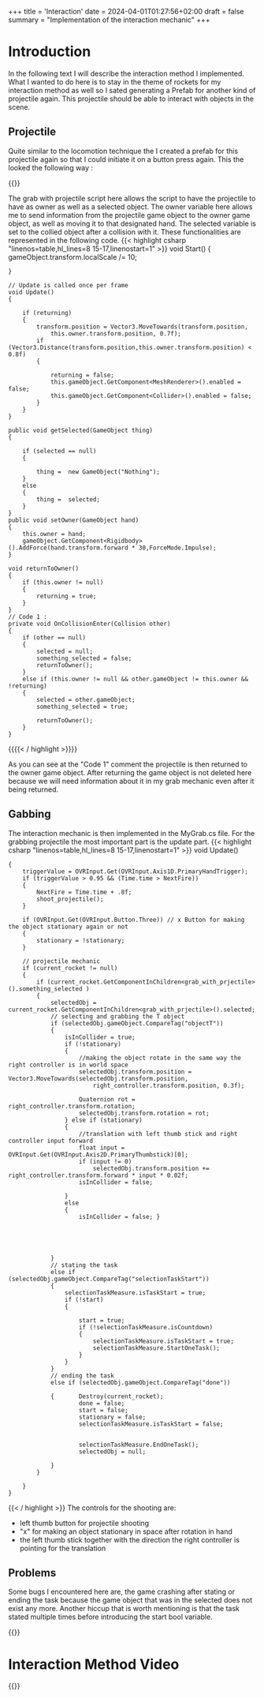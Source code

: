 +++
title = 'Interaction'
date = 2024-04-01T01:27:56+02:00
draft = false
summary = "Implementation of the interaction mechanic"
+++
# Introduction
In the following text I will describe the interaction method I implemented. What I wanted to do here is to stay in the theme of rockets for my interaction method as well so I sated generating a Prefab for another kind of projectile again. This projectile should be able to interact with objects in the scene. 
## Projectile 
Quite similar to the locomotion technique the I created a prefab for this projectile again so that I could initiate it on a button press again. This the looked the following way : 

{{<img1 src = "../../post/grab_prefab.png">}}

The grab with projectile script here allows the script to have the projectile to have as owner as well as a selected object. The owner variable here allows me to send information from the projectile game object to the owner game object, as well as moving it to that designated hand. The selected variable is set to the collied object after a collision with it. These functionalities are represented in the following code.
{{< highlight csharp "linenos=table,hl_lines=8 15-17,linenostart=1" >}}
  void Start()
    {
       gameObject.transform.localScale /= 10;
       
    }

    // Update is called once per frame
    void Update()
    {
        
        if (returning)
        {
            transform.position = Vector3.MoveTowards(transform.position, 
                this.owner.transform.position, 0.7f);
            if (Vector3.Distance(transform.position,this.owner.transform.position) < 0.8f)
            {
                
                returning = false;
                this.gameObject.GetComponent<MeshRenderer>().enabled = false;
                this.gameObject.GetComponent<Collider>().enabled = false;
            }
        }
    }

    public void getSelected(GameObject thing)
    {
        
        if (selected == null)
        {
            
            thing =  new GameObject("Nothing");
        }
        else
        {
            thing =  selected;
        }
    }
    public void setOwner(GameObject hand)
    {
        this.owner = hand;
        gameObject.GetComponent<Rigidbody>().AddForce(hand.transform.forward * 30,ForceMode.Impulse);
    }

    void returnToOwner()
    {
        if (this.owner != null)
        {
            returning = true;
        }
    }
    // Code 1 : 
    private void OnCollisionEnter(Collision other)
    {
        if (other == null)
        {
            selected = null;
            something_selected = false;
            returnToOwner();
        }
        else if (this.owner != null && other.gameObject != this.owner && !returning)
        {
            selected = other.gameObject;
            something_selected = true;
            
            returnToOwner();
        }
    }
{{{{< / highlight >}}}}

As you can see at the "Code 1" comment the projectile is then returned to the owner game object. After returning the game object is not deleted here because we will need information about it in my grab mechanic even after it being returned. 

## Gabbing 
The interaction mechanic is then implemented in the MyGrab.cs file. For the grabbing projectile the most important part is the update part.
{{< highlight csharp "linenos=table,hl_lines=8 15-17,linenostart=1" >}}
 void Update()

    {
        triggerValue = OVRInput.Get(OVRInput.Axis1D.PrimaryHandTrigger);
        if (triggerValue > 0.95 && (Time.time > NextFire))
        {
            NextFire = Time.time + .8f;
            shoot_projectile();
        }

        if (OVRInput.Get(OVRInput.Button.Three)) // x Button for making the object stationary again or not 
        {
            stationary = !stationary;
        }

        // projectile mechanic
        if (current_rocket != null)
        {
            if (current_rocket.GetComponentInChildren<grab_with_prjectile>().something_selected )
            {
                selectedObj = current_rocket.GetComponentInChildren<grab_with_prjectile>().selected;
                // selecting and grabbing the T object 
                if (selectedObj.gameObject.CompareTag("objectT"))
                {
                    isInCollider = true;
                    if (!stationary)
                    {
                        //making the object rotate in the same way the right controller is in world space 
                        selectedObj.transform.position = Vector3.MoveTowards(selectedObj.transform.position,
                            right_controller.transform.position, 0.3f);
                        
                        Quaternion rot = right_controller.transform.rotation;
                        selectedObj.transform.rotation = rot;
                    } else if (stationary)
                    {
                        //translation with left thumb stick and right controller input forward 
                        float input = OVRInput.Get(OVRInput.Axis2D.PrimaryThumbstick)[0];
                        if (input != 0)
                            selectedObj.transform.position += right_controller.transform.forward * input * 0.02f;
                        isInCollider = false;

                    }
                    else
                    {
                        isInCollider = false; }
                    
                    
                

                    
                }
                // stating the task 
                else if (selectedObj.gameObject.CompareTag("selectionTaskStart"))
                {
                    selectionTaskMeasure.isTaskStart = true;
                    if (!start)
                    {
                        
                        start = true;
                        if (!selectionTaskMeasure.isCountdown)
                        {
                            selectionTaskMeasure.isTaskStart = true;
                            selectionTaskMeasure.StartOneTask();
                        }
                    }
                }
                // ending the task 
                else if (selectedObj.gameObject.CompareTag("done"))

                {       Destroy(current_rocket);
                        done = false;
                        start = false;
                        stationary = false;
                        selectionTaskMeasure.isTaskStart = false;
                        
                        
                        selectionTaskMeasure.EndOneTask(); 
                        selectedObj = null;
                    
                }
            }
             
        }
    } 
{{< / highlight >}}
The controls for the shooting are: 
* left thumb button for projectile shooting 
* "x" for making an object stationary in space after rotation in hand 
* the left thumb stick together with the direction the right controller is pointing for the translation 
## Problems 
Some bugs I encountered here are, the game crashing after stating or ending the task because the game object that was in the selected does not exist any more. Another hiccup that is worth mentioning is that the task stated multiple times before introducing the start bool variable.  

{{<youtube e8jWBLISXuo>}}
# Interaction Method Video 


{{<youtube nA2ipZqMGcA>}}
